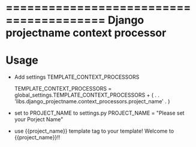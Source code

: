 ========================================
Django projectname context processor
========================================


Usage
================================================================================
- Add settings TEMPLATE_CONTEXT_PROCESSORS

  TEMPLATE_CONTEXT_PROCESSORS = global_settings.TEMPLATE_CONTEXT_PROCESSORS + (
      .
      .
      'libs.django_projectname.context_processors.project_name'
      .
      )

- set to PROJECT_NAME to settings.py
  PROJECT_NAME = "Please set your Porject Name"

- use {{project_name}} template tag to your template!
  Welcome to {{project_name}}!!
